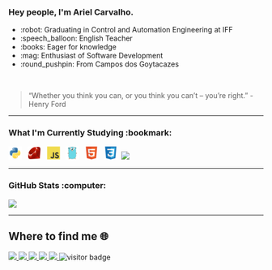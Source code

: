 ### Hey people, I'm Ariel Carvalho.

<ul>
 <li> :robot: Graduating in Control and Automation Engineering at IFF
 <li> :speech_balloon: English Teacher
 <li> :books: Eager for knowledge	
 <li> :mag: Enthusiast of Software Development
 <li> :round_pushpin: From Campos dos Goytacazes
</ul>

<br>

> “Whether you think you can, or you think you can’t – you’re right.” - Henry Ford

***


<h3> What I'm Currently Studying :bookmark:</h3>
<div>
  <img height="26" alt="Python" src="https://raw.githubusercontent.com/devicons/devicon/master/icons/python/python-original.svg"> &nbsp; 
  <img height="26" alt="Ruby" src="https://raw.githubusercontent.com/devicons/devicon/master/icons/ruby/ruby-original.svg"> &nbsp;
  <img height="26" alt="Javascript" src="https://raw.githubusercontent.com/devicons/devicon/master/icons/javascript/javascript-original.svg"> &nbsp;
  <img height="26" alt="Go" src="https://github.com/devicons/devicon/blob/master/icons/go/go-original.svg"> &nbsp; 
  <img height="26" alt="HTML" src="https://raw.githubusercontent.com/devicons/devicon/master/icons/html5/html5-original.svg"> &nbsp;
  <img height="26" alt="CSS" src="https://raw.githubusercontent.com/devicons/devicon/master/icons/css3/css3-original.svg">&nbsp;
  <img src="https://img.shields.io/badge/Sqlite%20-%2367b9e9.svg?&style=for-the-badge&logo=sqlite&logoColor=%23003c58">
</div>

***
<h3> GitHub Stats :computer: </h3>

<!--Github Stats
<a href="https://github.com/Arielcarv">
  <img align="center" src="https://github-readme-stats.vercel.app/api?username=Arielcarv&show_icons=true&theme=merko" />
</a>-->

<!--Most used Languages-->
<a href="https://github.com/Arielcarv?tab=repositories">
  <img align="center" src="https://github-readme-stats.vercel.app/api/top-langs/?username=Arielcarv&theme=merko" />
</a>


***

## Where to find me :globe_with_meridians:
<!--[![Badges]-->
 
<!--[![Github Badge]-->
<a href="https://github.com/Arielcarv">
    <img src="https://img.shields.io/badge/-Github-000?style=flat-square&logo=Github&logoColor=white">  
</a>

<!--[![Linkedin Badge]-->
<a href="https://www.linkedin.com/in/ariel-carvalho-nascimento-50801a92">
    <img src="https://img.shields.io/badge/-LinkedIn-blue?style=flat-square&logo=Linkedin&logoColor=white">  
</a> 

<!--[![Gmail Badge]-->
<a href="mailto:arielcarvnasc@gmail.com">
    <img src="https://img.shields.io/badge/-Gmail-D14836?&style=flat-square&logo=Gmail&logoColor=white">  
</a> 

  
<!--[![Facebook Badge]-->
<a href="https://www.facebook.com/arielcarv">
  <img src="https://img.shields.io/badge/Facebook-%231877F2.svg?&style=flat-square&logo=facebook&logoColor=white">  
</a> 

<!--[Instagram Badge-->
<a href="https://www.instagram.com/arielcarv/?hl=pt-br">
  <img src="https://img.shields.io/badge/Instagram-%23E4405F.svg?&style=flat-square&logo=instagram&logoColor=white">
</a>

<!--[Visitors Badge-->
<a>
  <img src="https://visitor-badge.laobi.icu/badge?page_id=Arielcarv" alt="visitor badge"/>
</a>
